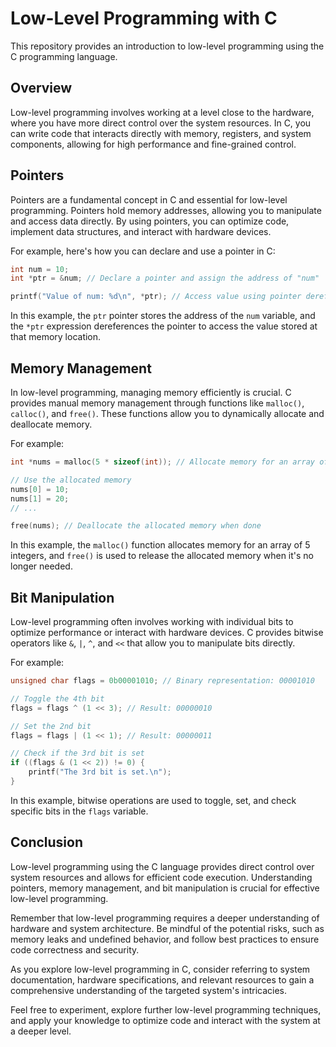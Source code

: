 # Low-Level Programming with C

This repository provides an introduction to low-level programming using the C programming language.

## Overview

Low-level programming involves working at a level close to the hardware, where you have more direct control over the system resources. In C, you can write code that interacts directly with memory, registers, and system components, allowing for high performance and fine-grained control.

## Pointers

Pointers are a fundamental concept in C and essential for low-level programming. Pointers hold memory addresses, allowing you to manipulate and access data directly. By using pointers, you can optimize code, implement data structures, and interact with hardware devices.

For example, here's how you can declare and use a pointer in C:

```c
int num = 10;
int *ptr = &num; // Declare a pointer and assign the address of "num"

printf("Value of num: %d\n", *ptr); // Access value using pointer dereferencing
```

In this example, the `ptr` pointer stores the address of the `num` variable, and the `*ptr` expression dereferences the pointer to access the value stored at that memory location.

## Memory Management

In low-level programming, managing memory efficiently is crucial. C provides manual memory management through functions like `malloc()`, `calloc()`, and `free()`. These functions allow you to dynamically allocate and deallocate memory.

For example:

```c
int *nums = malloc(5 * sizeof(int)); // Allocate memory for an array of 5 integers

// Use the allocated memory
nums[0] = 10;
nums[1] = 20;
// ...

free(nums); // Deallocate the allocated memory when done
```

In this example, the `malloc()` function allocates memory for an array of 5 integers, and `free()` is used to release the allocated memory when it's no longer needed.

## Bit Manipulation

Low-level programming often involves working with individual bits to optimize performance or interact with hardware devices. C provides bitwise operators like `&`, `|`, `^`, and `<<` that allow you to manipulate bits directly.

For example:

```c
unsigned char flags = 0b00001010; // Binary representation: 00001010

// Toggle the 4th bit
flags = flags ^ (1 << 3); // Result: 00000010

// Set the 2nd bit
flags = flags | (1 << 1); // Result: 00000011

// Check if the 3rd bit is set
if ((flags & (1 << 2)) != 0) {
    printf("The 3rd bit is set.\n");
}
```

In this example, bitwise operations are used to toggle, set, and check specific bits in the `flags` variable.

## Conclusion

Low-level programming using the C language provides direct control over system resources and allows for efficient code execution. Understanding pointers, memory management, and bit manipulation is crucial for effective low-level programming.

Remember that low-level programming requires a deeper understanding of hardware and system architecture. Be mindful of the potential risks, such as memory leaks and undefined behavior, and follow best practices to ensure code correctness and security.

As you explore low-level programming in C, consider referring to system documentation, hardware specifications, and relevant resources to gain a comprehensive understanding of the targeted system's intricacies.

Feel free to experiment, explore further low-level programming techniques, and apply your knowledge to optimize code and interact with the system at a deeper level.
